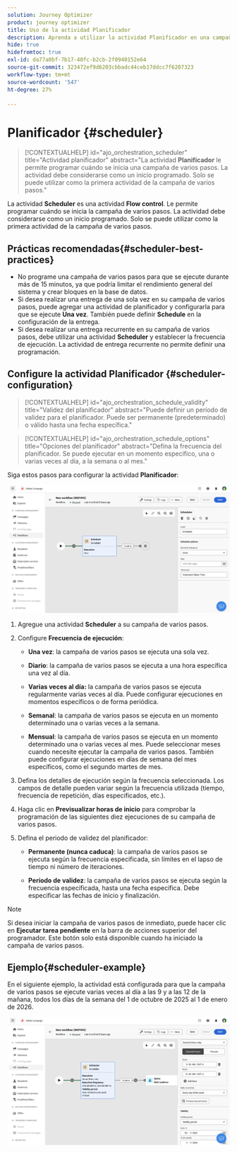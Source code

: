 ```yaml
---
solution: Journey Optimizer
product: journey optimizer
title: Uso de la actividad Planificador
description: Aprenda a utilizar la actividad Planificador en una campaña de varios pasos
hide: true
hidefromtoc: true
exl-id: da77a0bf-7b17-40fc-b2cb-2f0940152e64
source-git-commit: 323472ef9d6203cbbadc44ceb17ddcc7f6207323
workflow-type: tm+mt
source-wordcount: '547'
ht-degree: 27%

---
```


# Planificador {#scheduler}


>[!CONTEXTUALHELP]
>id="ajo_orchestration_scheduler"
>title="Actividad planificador"
>abstract="La actividad **Planificador** le permite programar cuándo se inicia una campaña de varios pasos. La actividad debe considerarse como un inicio programado. Solo se puede utilizar como la primera actividad de la campaña de varios pasos."


La actividad **Scheduler** es una actividad **Flow control**. Le permite programar cuándo se inicia la campaña de varios pasos. La actividad debe considerarse como un inicio programado. Solo se puede utilizar como la primera actividad de la campaña de varios pasos.

## Prácticas recomendadas{#scheduler-best-practices}

* No programe una campaña de varios pasos para que se ejecute durante más de 15 minutos, ya que podría limitar el rendimiento general del sistema y crear bloques en la base de datos.
* Si desea realizar una entrega de una sola vez en su campaña de varios pasos, puede agregar una actividad de planificador y configurarla para que se ejecute **Una vez**. También puede definir **Schedule** en la configuración de la entrega.
* Si desea realizar una entrega recurrente en su campaña de varios pasos, debe utilizar una actividad **Scheduler** y establecer la frecuencia de ejecución. La actividad de entrega recurrente no permite definir una programación.

## Configure la actividad Planificador {#scheduler-configuration}

>[!CONTEXTUALHELP]
>id="ajo_orchestration_schedule_validity"
>title="Validez del planificador"
>abstract="Puede definir un período de validez para el planificador. Puede ser permanente (predeterminado) o válido hasta una fecha específica."


>[!CONTEXTUALHELP]
>id="ajo_orchestration_schedule_options"
>title="Opciones del planificador"
>abstract="Defina la frecuencia del planificador. Se puede ejecutar en un momento específico, una o varias veces al día, a la semana o al mes."

Siga estos pasos para configurar la actividad **Planificador**:

![](../assets/workflow-scheduler.png)

1. Agregue una actividad **Scheduler** a su campaña de varios pasos.

1. Configure **Frecuencia de ejecución**:

   * **Una vez**: la campaña de varios pasos se ejecuta una sola vez.

   * **Diario**: la campaña de varios pasos se ejecuta a una hora específica una vez al día.

   * **Varias veces al día:** la campaña de varios pasos se ejecuta regularmente varias veces al día. Puede configurar ejecuciones en momentos específicos o de forma periódica.

   * **Semanal**: la campaña de varios pasos se ejecuta en un momento determinado una o varias veces a la semana.

   * **Mensual**: la campaña de varios pasos se ejecuta en un momento determinado una o varias veces al mes. Puede seleccionar meses cuando necesite ejecutar la campaña de varios pasos. También puede configurar ejecuciones en días de semana del mes específicos, como el segundo martes de mes.

1. Defina los detalles de ejecución según la frecuencia seleccionada. Los campos de detalle pueden variar según la frecuencia utilizada (tiempo, frecuencia de repetición, días especificados, etc.).

1. Haga clic en **Previsualizar horas de inicio** para comprobar la programación de las siguientes diez ejecuciones de su campaña de varios pasos.

1. Defina el periodo de validez del planificador:

   * **Permanente (nunca caduca)**: la campaña de varios pasos se ejecuta según la frecuencia especificada, sin límites en el lapso de tiempo ni número de iteraciones.

   * **Período de validez**: la campaña de varios pasos se ejecuta según la frecuencia especificada, hasta una fecha específica. Debe especificar las fechas de inicio y finalización.

>[!NOTE]
>
>Si desea iniciar la campaña de varios pasos de inmediato, puede hacer clic en **Ejecutar tarea pendiente** en la barra de acciones superior del programador. Este botón solo está disponible cuando ha iniciado la campaña de varios pasos.

## Ejemplo{#scheduler-example}

En el siguiente ejemplo, la actividad está configurada para que la campaña de varios pasos se ejecute varias veces al día a las 9 y a las 12 de la mañana, todos los días de la semana del 1 de octubre de 2025 al 1 de enero de 2026.

![](../assets/workflow-scheduler2.png)
